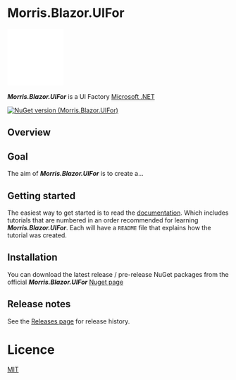 # Morris.Blazor.UIFor
![](./Images/small-logo.png)

***Morris.Blazor.UIFor*** is a UI Factory [Microsoft .NET](https://dotnet.microsoft.com/)

[![NuGet version (Morris.Blazor.UIFor)](https://img.shields.io/nuget/v/Morris.Blazor.UIFor.svg?style=flat-square)](https://www.nuget.org/packages/Morris.Blazor.UIFor/)

## Overview




## Goal
The aim of ***Morris.Blazor.UIFor*** is to create a...


## Getting started

The easiest way to get started is to read the [documentation](./Docs/README.md).
Which includes tutorials that are numbered in an order recommended for learning
***Morris.Blazor.UIFor***. Each will have a `README` file that explains how the tutorial
was created.

## Installation
You can download the latest release / pre-release NuGet packages from the official
***Morris.Blazor.UIFor*** [Nuget page](https://www.nuget.org/packages/Morris.Blazor.UIFor/)

## Release notes
See the [Releases page](./Docs/releases.md) for release history.

# Licence
[MIT](https://opensource.org/licenses/MIT)
